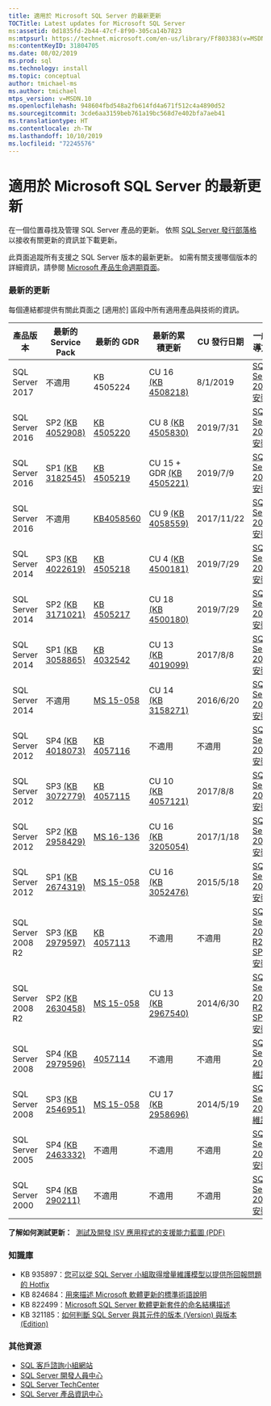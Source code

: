 ```yaml
---
title: 適用於 Microsoft SQL Server 的最新更新
TOCTitle: Latest updates for Microsoft SQL Server
ms:assetid: 0d1835fd-2b44-47cf-8f90-305ca14b7823
ms:mtpsurl: https://technet.microsoft.com/en-us/library/Ff803383(v=MSDN.10)
ms:contentKeyID: 31804705
ms.date: 08/02/2019
ms.prod: sql
ms.technology: install
ms.topic: conceptual
author: tmichael-ms
ms.author: tmichael
mtps_version: v=MSDN.10
ms.openlocfilehash: 948604fbd548a2fb614fd4a671f512c4a4890d52
ms.sourcegitcommit: 3cde6aa3159beb761a19bc568d7e402bfa7aeb41
ms.translationtype: HT
ms.contentlocale: zh-TW
ms.lasthandoff: 10/10/2019
ms.locfileid: "72245576"
---
```

# <a name="latest-updates-for-microsoft-sql-server"></a>適用於 Microsoft SQL Server 的最新更新

在一個位置尋找及管理 SQL Server 產品的更新。 依照 [SQL Server 發行部落格](https://aka.ms/sqlreleases)以接收有關更新的資訊並下載更新。

此頁面追蹤所有支援之 SQL Server 版本的最新更新。 如需有關支援哪個版本的詳細資訊，請參閱 [Microsoft 產品生命週期頁面](http://support.microsoft.com/lifecycle/)。

### <a name="latest-updates"></a>最新的更新

每個連結都提供有關此頁面之 [適用於]  區段中所有適用產品與技術的資訊。

|產品版本   | 最新的 Service Pack |  最新的 GDR | 最新的累積更新 | CU 發行日期 | 一般指導方針  |
|--|--|--|--|--|--|
|SQL Server 2017|不適用|KB 4505224|CU 16 [(KB 4508218)](https://support.microsoft.com/en-us/help/4508218)|8/1/2019|[SQL Server 2017 安裝](https://docs.microsoft.com/en-us/sql/database-engine/install-windows/installation-for-sql-server) |
|SQL Server 2016|SP2 [(KB 4052908)](https://support.microsoft.com/en-us/help/4052908)|[KB 4505220](https://support.microsoft.com/en-us/help/4505220)|CU 8 [(KB 4505830)](https://support.microsoft.com/en-us/kb/4505830)|2019/7/31|[SQL Server 2016 安裝](https://technet.microsoft.com/en-us/library/bb500469.aspx)|
|SQL Server 2016|SP1 [(KB 3182545)](https://support.microsoft.com/en-us/help/3182545/sql-server-2016-service-pack-1-release-information)|[KB 4505219](https://support.microsoft.com/en-us/help/4505219)|CU 15 + GDR [(KB 4505221)](https://support.microsoft.com/en-us/help/4505221)|2019/7/9|[SQL Server 2016 安裝](https://technet.microsoft.com/en-us/library/bb500469.aspx)|
|SQL Server 2016|不適用|[KB4058560](https://support.microsoft.com/en-us/help/4058560)|CU 9 [(KB 4058559)](https://support.microsoft.com/en-us/help/4058559)|2017/11/22|[SQL Server 2016 安裝](https://technet.microsoft.com/en-us/library/bb500469.aspx)|
|SQL Server 2014|SP3 [(KB 4022619)](https://support.microsoft.com/en-us/kb/4022619)|[KB 4505218](https://support.microsoft.com/en-us/help/4505218)|CU 4 [(KB 4500181)](https://support.microsoft.com/en-us/kb/4500181)|2019/7/29|[SQL Server 2014 安裝](https://technet.microsoft.com/en-us/library/cc281837(v=sql.120).aspx)|
|SQL Server 2014|SP2 [(KB 3171021)](http://support.microsoft.com/kb/3171021)|[KB 4505217](https://support.microsoft.com/en-us/help/4505217)|CU 18 [(KB 4500180)](https://support.microsoft.com/en-us/kb/4500180)|2019/7/29|[SQL Server 2014 安裝](https://technet.microsoft.com/en-us/library/cc281837(v=sql.120).aspx)|
|SQL Server 2014|SP1 [(KB 3058865)](http://support.microsoft.com/kb/3058865)|[KB 4032542](https://support.microsoft.com/en-us/help/4032542/description-of-the-security-update-for-sql-server-2014-service-pack-1) |CU 13 [(KB 4019099)](https://support.microsoft.com/en-us/help/4019099)|2017/8/8|[SQL Server 2014 安裝](https://technet.microsoft.com/en-us/library/cc281837(v=sql.120).aspx)|
|SQL Server 2014|不適用|[MS 15-058](https://technet.microsoft.com/en-us/library/security/ms15-058.aspx)|CU 14 [(KB 3158271)](https://support.microsoft.com/en-us/kb/3158271)|2016/6/20|[SQL Server 2014 安裝](https://technet.microsoft.com/en-us/library/cc281837(v=sql.120).aspx)|
|SQL Server 2012|SP4 [(KB 4018073)](https://support.microsoft.com/en-us/help/4018073/sql-server-2012-service-pack-4-release-information)  |[KB 4057116](https://support.microsoft.com/en-us/help/4057116)|不適用|不適用|[SQL Server 2012 安裝](https://technet.microsoft.com/en-us/library/cc281837(v=sql.110).aspx)|
|SQL Server 2012|SP3 [(KB 3072779)](https://support.microsoft.com/en-us/help/3072779/sql-server-2012-service-pack-3-release-information)  |[KB 4057115](https://support.microsoft.com/en-us/help/4057115)|CU 10 [(KB 4057121)](https://support.microsoft.com/en-us/help/4057121)|2017/8/8|[SQL Server 2012 安裝](https://technet.microsoft.com/en-us/library/cc281837(v=sql.110).aspx)|
|SQL Server 2012|SP2 [(KB 2958429)](http://support.microsoft.com/kb/2958429)|[MS 16-136](https://technet.microsoft.com/en-us/library/security/ms16-136.aspx)|CU 16 [(KB 3205054)](https://support.microsoft.com/en-us/help/3205054/cumulative-update-16-for-sql-server-2012-sp2) |2017/1/18|[SQL Server 2012 安裝](https://technet.microsoft.com/en-us/library/cc281837(v=sql.110).aspx)|
|SQL Server 2012|SP1 [(KB 2674319)](http://support.microsoft.com/kb/2674319)|[MS 15-058](https://technet.microsoft.com/en-us/library/security/ms15-058.aspx)|CU 16 [(KB 3052476)](http://support.microsoft.com/kb/3052476)|2015/5/18|[SQL Server 2012 安裝](https://technet.microsoft.com/en-us/library/cc281837(v=sql.110).aspx)|
|SQL Server 2008 R2 |SP3 [(KB 2979597)](http://support.microsoft.com/kb/2979597)|[KB 4057113](https://support.microsoft.com/en-us/help/4057113/security-update-for-vulnerabilities-in-sql-server)|不適用|不適用|[SQL Server 2008 R2 SP3 安裝](https://www.microsoft.com/en-us/download/details.aspx?id=44271)|
|SQL Server 2008 R2 |SP2 [(KB 2630458)](http://support.microsoft.com/kb/2630458)|[MS 15-058](https://technet.microsoft.com/en-us/library/security/ms15-058.aspx)|CU 13 [(KB 2967540)](http://support.microsoft.com/kb/2967540)|2014/6/30|[SQL Server 2008 R2 SP2 安裝](https://www.microsoft.com/en-us/download/details.aspx?id=30437)|
|SQL Server 2008 |SP4 [(KB 2979596)](http://support.microsoft.com/kb/2979596)|[4057114](https://support.microsoft.com/en-us/help/4057114/security-update-for-vulnerabilities-in-sql-server)|不適用|不適用|[SQL Server 2008 維護](https://technet.microsoft.com/en-us/library/dd638062(sql.100).aspx)|
|SQL Server 2008|SP3 [(KB 2546951)](http://support.microsoft.com/kb/2546951)|[MS 15-058](https://technet.microsoft.com/en-us/library/security/ms15-058.aspx)|CU 17 [(KB 2958696)](http://support.microsoft.com/kb/2958696)|2014/5/19|[SQL Server 2008 維護](https://technet.microsoft.com/en-us/library/dd638062(sql.100).aspx)|
|SQL Server 2005 |SP4 [(KB 2463332)](http://support.microsoft.com/kb/2463332)|不適用|不適用|不適用|[SQL Server 2005 安裝](https://msdn.microsoft.com/en-us/library/ms143516(sql.90).aspx)|
|SQL Server 2000|SP4 [(KB 290211)](http://support.microsoft.com/kb/290211)|不適用|不適用|不適用|[SQL Server 2000 安裝](https://technet.microsoft.com/en-us/library/aa197941(sql.80).aspx)|

**了解如何測試更新：**  [測試及開發 ISV 應用程式的支援能力藍圖 (PDF)](http://blogs.technet.com/cfs-file.ashx/__key/communityserver-blogs-components-weblogfiles/00-00-00-85-48-files/0827.testing-and-developing-supportability-roadmaps-for-isv-applications.pdf)

### <a name="knowledge-base"></a>知識庫

  - KB 935897：[您可以從 SQL Server 小組取得增量維護模型以提供所回報問題的 Hotfix](http://support.microsoft.com/kb/935897)
  - KB 824684：[用來描述 Microsoft 軟體更新的標準術語說明](http://support.microsoft.com/kb/824684)
  - KB 822499：[Microsoft SQL Server 軟體更新套件的命名結構描述](http://support.microsoft.com/kb/822499)
  - KB 321185：[如何判斷 SQL Server 與其元件的版本 (Version) 與版本 (Edition)](http://support.microsoft.com/kb/321185)

### <a name="additional-resources"></a>其他資源

  - [SQL 客戶諮詢小組網站](http://sqlcat.com/)
  - [SQL Server 開發人員中心](http://msdn.microsoft.com/en-us/sqlserver/default.aspx)
  - [SQL Server TechCenter](http://technet.microsoft.com/en-us/sqlserver/default.aspx)
  - [SQL Server 產品資訊中心](http://www.microsoft.com/sqlserver/en/us/default.aspx)
